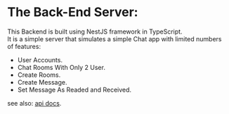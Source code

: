 # The Back-End Server:
This Backend is built using NestJS framework in TypeScript.\
It is a simple server that simulates a simple Chat app with limited numbers of features:
  - User Accounts.
  - Chat Rooms With Only 2 User.
  - Create Rooms.
  - Create Message.
  - Set Message As Readed and Received.

see also: [api docs](./API.md).